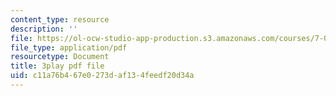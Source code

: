 ```yaml
---
content_type: resource
description: ''
file: https://ol-ocw-studio-app-production.s3.amazonaws.com/courses/7-016-introductory-biology-fall-2018/c11a76b467e0273daf134feedf20d34a_fWt9yHslDo.pdf
file_type: application/pdf
resourcetype: Document
title: 3play pdf file
uid: c11a76b4-67e0-273d-af13-4feedf20d34a
---
```

